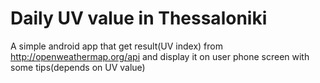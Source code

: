 # Daily UV value in Thessaloniki
A simple android app that get result(UV index) from http://openweathermap.org/api and display it on user phone screen with some tips(depends on UV value)
